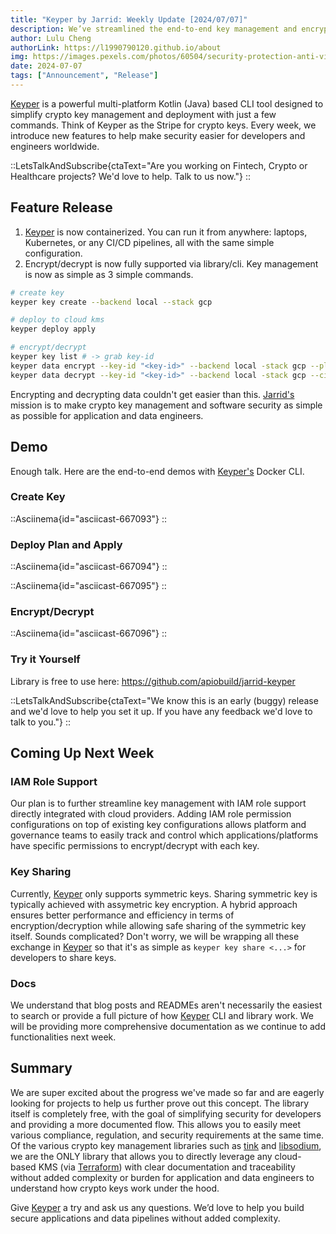 ```yaml
---
title: "Keyper by Jarrid: Weekly Update [2024/07/07]"
description: We’ve streamlined the end-to-end key management and encryption/decryption in 3 simple commands. Better yet, it’s now containerized and can be run anywhere.
author: Lulu Cheng
authorLink: https://l1990790120.github.io/about
img: https://images.pexels.com/photos/60504/security-protection-anti-virus-software-60504.jpeg?auto=compress&cs=tinysrgb&w=1260&h=750&dpr=1
date: 2024-07-07
tags: ["Announcement", "Release"]
---
```


[Keyper](https://github.com/apiobuild/jarrid-keyper) is a powerful multi-platform Kotlin (Java) based CLI tool designed to simplify crypto key management and deployment with just a few commands. Think of Keyper as the Stripe for crypto keys. Every week, we introduce new features to help make security easier for developers and engineers worldwide.

::LetsTalkAndSubscribe{ctaText="Are you working on Fintech, Crypto or Healthcare projects? We'd love to help. Talk to us now."}
::

## Feature Release

1. [Keyper](https://github.com/apiobuild/jarrid-keyper/) is now containerized. You can run it from anywhere: laptops, Kubernetes, or any CI/CD pipelines, all with the same simple configuration.
2. Encrypt/decrypt is now fully supported via library/cli. Key management is now as simple as 3 simple commands.

```bash
# create key
keyper key create --backend local --stack gcp

# deploy to cloud kms
keyper deploy apply

# encrypt/decrypt
keyper key list # -> grab key-id
keyper data encrypt --key-id "<key-id>" --backend local -stack gcp --plaintext "<plaintext>" # returns ciphertext
keyper data decrypt --key-id "<key-id>" --backend local -stack gcp --ciphertext "<ciphertext>" # returns plaintext
```

Encrypting and decrypting data couldn't get easier than this. [Jarrid's](https://jarrid.xyz/) mission is to make crypto key management and software security as simple as possible for application and data engineers.

## Demo

Enough talk. Here are the end-to-end demos with [Keyper's](https://github.com/apiobuild/jarrid-keyper) Docker CLI.

### Create Key

::Asciinema{id="asciicast-667093"}
::

### Deploy Plan and Apply

::Asciinema{id="asciicast-667094"}
::

::Asciinema{id="asciicast-667095"}
::

### Encrypt/Decrypt

::Asciinema{id="asciicast-667096"}
::


### Try it Yourself

Library is free to use here: https://github.com/apiobuild/jarrid-keyper

::LetsTalkAndSubscribe{ctaText="We know this is an early (buggy) release and we'd love to help you set it up. If you have any feedback we'd love to talk to you."}
::

## Coming Up Next Week

### IAM Role Support

Our plan is to further streamline key management with IAM role support directly integrated with cloud providers. Adding IAM role permission configurations on top of existing key configurations allows platform and governance teams to easily track and control which applications/platforms have specific permissions to encrypt/decrypt with each key.

### Key Sharing

Currently, [Keyper](https://github.com/apiobuild/jarrid-keyper/) only supports symmetric keys. Sharing symmetric key is typically achieved with assymetric key encryption. A hybrid approach ensures better performance and efficiency in terms of encryption/decryption while allowing safe sharing of the symmetric key itself. Sounds complicated? Don't worry, we will be wrapping all these exchange in [Keyper](https://github.com/apiobuild/jarrid-keyper/) so that it's as simple as `keyper key share <...>` for developers to share keys.

### Docs

We understand that blog posts and READMEs aren't necessarily the easiest to search or provide a full picture of how [Keyper](https://github.com/apiobuild/jarrid-keyper/) CLI and library work. We will be providing more comprehensive documentation as we continue to add functionalities next week.

## Summary

We are super excited about the progress we've made so far and are eagerly looking for projects to help us further prove out this concept. The library itself is completely free, with the goal of simplifying security for developers and providing a more documented flow. This allows you to easily meet various compliance, regulation, and security requirements at the same time. Of the various crypto key management libraries such as [tink](https://developers.google.com/tink) and [libsodium](https://doc.libsodium.org/), we are the ONLY library that allows you to directly leverage any cloud-based KMS (via [Terraform](https://www.terraform.io/)) with clear documentation and traceability without added complexity or burden for application and data engineers to understand how crypto keys work under the hood. 

Give [Keyper](https://github.com/apiobuild/jarrid-keyper/) a try and ask us any questions. We’d love to help you build secure applications and data pipelines without added complexity.
